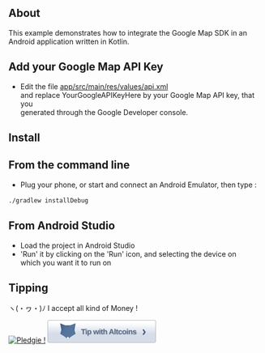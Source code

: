 About
-----

This example demonstrates how to integrate the Google Map SDK in an 
Android application written in Kotlin.

Add your Google Map API Key
---------------------------

* Edit the file [app/src/main/res/values/api.xml](./app/src/main/res/values/)  
  and replace YourGoogleAPIKeyHere by your Google Map API key, that you  
  generated through the Google Developer console.

Install
-------

## From the command line

* Plug your phone, or start and connect an Android Emulator, then type :

```bash
./gradlew installDebug
```

## From Android Studio

* Load the project in Android Studio
* 'Run' it by clicking on the 'Run' icon, and selecting the device on  
   which you want it to run on

Tipping
-------

ヽ(・ヮ・)ﾉ I accept all kind of Money ! 

[![Pledgie !](https://pledgie.com/campaigns/32702.png)](https://pledgie.com/campaigns/32702)
[![Tip with Altcoins](https://raw.githubusercontent.com/Miouyouyou/Shapeshift-Tip-button/9e13666e9d0ecc68982fdfdf3625cd24dd2fb789/Tip-with-altcoin.png)](https://shapeshift.io/shifty.html?destination=16zwQUkG29D49G6C7pzch18HjfJqMXFNrW&output=BTC)
